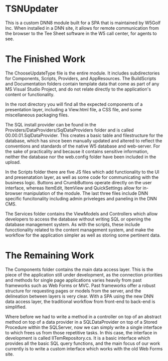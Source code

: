 # TSNUpdater

  This is a custom DNN8 module built for a SPA that is maintained by W5Golf Inc.  When installed in a DNN site, it allows for remote communication from the browser to the Tee Sheet software in the W5 call center, for agents to see.


# The Finished Work
  The ChooseUpdateType file is the entire module.  It includes subdirectories for Components, Scripts, Providers, and AppResources.  The BuildScripts and Documentation folders contain template data that come as part of any MS Visual Studio Project, and do not relate directly to the application's content or functionality.
  
  In the root directory you will find all the expected components of a presentation layer, including a View.html file, a CSS file, and some miscellaneous packaging files.

  The SQL install provider can be found in the Providers/DataProviders/SqlDataProviders folder and is called 00.00.01.SqlDataProvider. This creates a basic table and filestructure for the database, which has since been manually updated and altered to reflect the conventions and standards of the native W5 database and web-server.  For the sake of practicality and because it contains sensitive information, neither the database nor the web.config folder have been included in the upload.

  In the Scripts folder there are five JS files which add functionality to the UI and presenatation layer, as well as some code for communicating with the business logic.  Buttons and CrumbButtons operate directly on the user interface, whereas ItemEdit, ItemView and QuickSettings allow for in-browser manipulation of the module.  The last three files include DNN specific funcitonality including admin priveleges and paneling in the DNN CMS.

  The Services folder contains the ViewModels and Controllers which allow developers to access the database without writing SQL or opening the database management system.  As with the scripts, these include funcctionality related to the content management system, and make the workflow for the application simpler as well as storing some pertinent data.
  
# The Remaining Work
  The Components folder contains the main data access layer.  This is the piece of the application still under development, as the connection priorities and methods for single page applications varies heavily from past frameworks such as Web Forms or MVC.  Past frameworks offer a robust structure for requesting pages or models from the server, and the delineation between layers is very clear.  With a SPA using the new DNN data access layer, the traditional workflow from front-end to back-end is simplified.  
  
  Where before we had to write a method in a controller on top of an abstract method on top of a data provider in a SQLDataProvider on top of a Stored Procedure within the SQLServer, now we can simply write a single interface to which frees us from those repetitive tasks.  In this case, the interface in development is called IITemRepository.cs.  It is a basic interface which provides all the basic SQL query functions, and the main focus of our work currently is to write a custom interface which works with the old Web Forms site.

